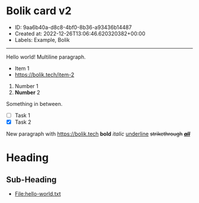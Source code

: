 # Bolik card v2

* ID: 9aa6b40a-d8c8-4bf0-8b36-a93436b14487
* Created at: 2022-12-26T13:06:46.620320382+00:00
* Labels: Example, Bolik

-------------------------------

Hello world!
Multiline paragraph.

* Item 1
* <https://bolik.tech/item-2>

1. Number 1
1. **Number** 2

Something in between.

* [ ] Task 1
* [x] Task 2

New paragraph with <https://bolik.tech> **bold** _italic_ <ins>underline</ins> ~~strikethrough~~
<ins>**_~~all~~_**</ins>

# Heading

## Sub-Heading

* [File:hello-world.txt](./Files/hello%2Dworld%20%28version%209aa6b4%29%2Etxt)

